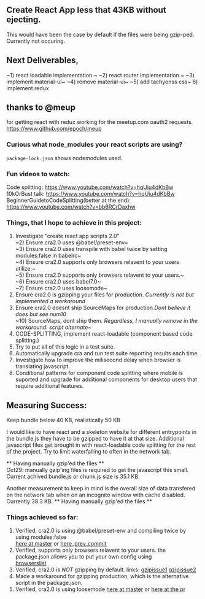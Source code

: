 ## Create React App less that 43KB without ejecting.
This would have been the case by default if the files were being gzip-ped. Currently not occuring.

## Next Deliverables,
~1) react loadable implementation.~
~2) react router implementation.~
~3) implement material-ui~
~4) remove material-ui~
~5) add tachyonss css~
6) implement redux

## thanks to @meup
for getting react with redux working for the meetup.com oauth2 requests.
https://www.github.com/epoch/meup

### Curious what node_modules your react scripts are using?
`package-lock.json` shows nodemodules used.

### Fun videos to watch:
Code splitting: https://www.youtube.com/watch?v=hqUiu4dKbBw
<br/>10kOrBust talk: https://www.youtube.com/watch?v=hqUiu4dKbBw
<br/>BeginnerGuidetoCodeSplitting(better at the end): https://www.youtube.com/watch?v=bb6RCrDaxhw

### Things, that I hope to achieve in this project:
1) Investigate "create react app scripts 2.0"
<br/>~2) Ensure cra2.0 uses @babel/preset-env~
<br/>~3) Ensure cra2.0 uses transpile with babel twice by setting modules:false in babelrc~
<br/>~4) Ensure cra2.0 supports only browsers relavent to your users utilize.~
<br/>~5) Ensure cra2.0 supports only browsers relavent to your users.~
<br/>~6) Ensure cra2.0 uses babel7.0~
<br/>~7) Ensure cra2.0 uses loosemode~
8) Ensure cra2.0 is gzipping your files for production. *Currently is not but implemented a workaround*
9) Ensure cra2.0  doesnt ship SourceMaps for production.*Dont believe it does but see num10*
<br/>~10) SourceMaps, dont ship them. *Regardless, I manually remove in the workaround. script alternate*~
11) CODE-SPLITTING, implement react-loadable (component based code splitting.)
12) Try to put all of this logic in a test suite.
13) Automatically upgrade cra and run test suite reporting results each time.
14) Investigate how to improve the milisecond delay when browser is translating javascript.
15) Conditional patterns for component code splitting where mobile is suported and upgrade for additional components for desktop users that require additional features.

## Measuring Success:
Keep bundle below 40 KB, realistically 50 KB

I would like to have react and a skeleton website for different entrypoints in the bundle.js they have to be gzipped to have it at that size. Additional javascript files get brought in with react-loadable code splitting for the rest of the project. Try to limit waterfalling to often in the network tab.

** Having manually gzip'ed the files **
<br/>Oct29: manually gzip'ing files is required to get the javascript this small.
<br/>Current achived bundle.js or chunk.js size is 35.1 KB.

Another measurement to keep in mind is the overall size of data transfered on the network tab when on an incognito window with cache disabled. Currently 38.3 KB.
** Having manually gzip'ed the files **

### Things achieved so far:
1) Verified, cra2.0 is using @babel/preset-env and compiling twice by using modules:false
<br/>[here at master](https://github.com/facebook/create-react-app/blob/master/packages/babel-preset-react-app/create.js#L73) or [here_prev_commit](https://github.com/facebook/create-react-app/blob/1d4fdc2dd4950011beacf1883900bf5d8da7079e/packages/babel-preset-react-app/index.js#L59)
2) Verified, supports only browsers relavent to your users. the package.json allows you to put your own config using
<br/>[browserslist](https://github.com/browserslist/browserslist)
3) Verified, cra2.0 *is NOT* gzipping by default. links: [gzipissue1](https://github.com/facebook/create-react-app/issues/1908#issuecomment-295497575) [gzipissue2](https://github.com/zeit/serve/issues/460)
4) Made a workaround for gzipping production, which is the alternative script in the package.json.
5) Verified, cra2.0 is using loosemode [here at master](https://github.com/facebook/create-react-app/blob/master/packages/babel-preset-react-app/create.js#L124) or [here at the pr](https://github.com/tvalentius/create-react-app/pull/24)



